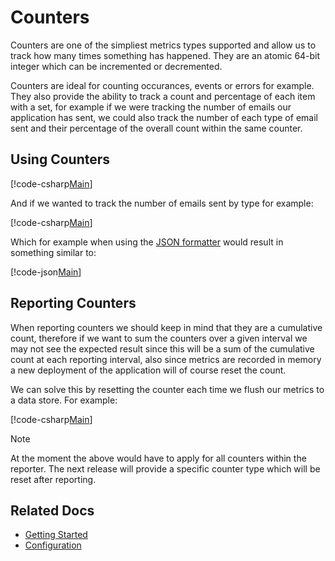 # Counters

Counters are one of the simpliest metrics types supported and allow us to track how many times something has happened. They are an atomic 64-bit integer which can be incremented or decremented.

Counters are ideal for counting occurances, events or errors for example. They also provide the ability to track a count and percentage of each item with a set, for example if we were tracking the number of emails our application has sent, we could also track the number of each type of email sent and their percentage of the overall count within the same counter.

## Using Counters

[!code-csharp[Main](../../src/samples/AppMetrics.Metric.Code.Snippets/Counters.cs?start=3&end=12)]

And if we wanted to track the number of emails sent by type for example:

[!code-csharp[Main](../../src/samples/AppMetrics.Metric.Code.Snippets/Counters.cs?start=16&end=24)]

Which for example when using the [JSON formatter](../intro.md#configuring-a-web-host) would result in something similar to:

[!code-json[Main](../../src/samples/App.Metrics.Formatters.Json.Samples/CounterExample.json)]    

## Reporting Counters

When reporting counters we should keep in mind that they are a cumulative count, therefore if we want to sum the counters over a given interval we may not see the expected result since this will be a sum of the cumulative count at each reporting interval, also since metrics are recorded in memory a new deployment of the application will of course reset the count.  

We can solve this by resetting the counter each time we flush our metrics to a data store. For example:

[!code-csharp[Main](../../src/samples/AppMetrics.Metric.Code.Snippets/Counters.cs?start=28&end=28)]

> [!NOTE]
> At the moment the above would have to apply for all counters within the reporter. The next release will provide a specific counter type which will be reset after reporting.

## Related Docs

- [Getting Started](../intro.md#measuring-application-metrics)
- [Configuration](../fundamentals/configuration.md)